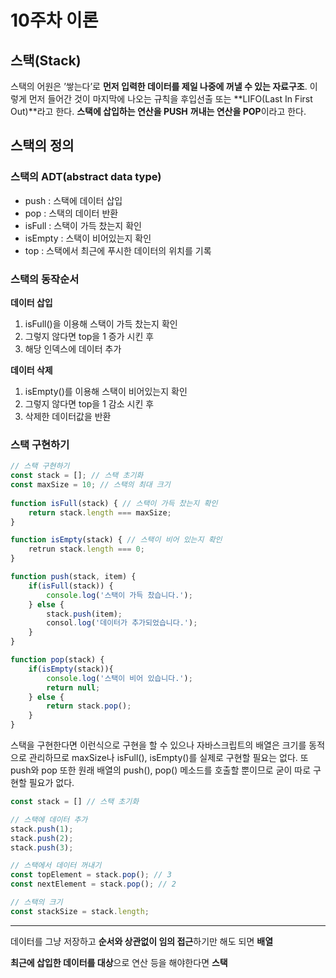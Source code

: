 # 10주차 이론

## 스택(Stack)

스택의 어원은 ’쌓는다’로 **먼저 입력한 데이터를 제일 나중에 꺼낼 수 있는 자료구조**. 이렇게 먼저 들어간 것이 마지막에 나오는 규칙을 후입선출 또는 **LIFO(Last In First Out)**라고 한다. **스택에 삽입하는 연산을 PUSH**  **꺼내는 연산을 POP**이라고 한다. 

## 스택의 정의

### 스택의 ADT(abstract data type)

- push : 스택에 데이터 삽입
- pop : 스택의 데이터 반환
- isFull : 스택이 가득 찼는지 확인
- isEmpty : 스택이 비어있는지 확인
- top : 스택에서 최근에 푸시한 데이터의 위치를 기록

### 스택의 동작순서

**데이터 삽입**

1. isFull()을 이용해 스택이 가득 찼는지 확인
2. 그렇지 않다면 top을 1 증가 시킨 후
3. 해당 인덱스에 데이터 추가

**데이터 삭제**

1. isEmpty()를 이용해 스택이 비어있는지 확인
2. 그렇지 않다면 top을 1 감소 시킨 후
3. 삭제한 데이터값을 반환

### 스택 구현하기

```jsx
// 스택 구현하기
const stack = []; // 스택 초기화
const maxSize = 10; // 스택의 최대 크기
 
function isFull(stack) { // 스택이 가득 찼는지 확인
	return stack.length === maxSize;
}

function isEmpty(stack) { // 스택이 비어 있는지 확인
	retrun stack.length === 0;
}

function push(stack, item) {
	if(isFull(stack)) {
		console.log('스택이 가득 찼습니다.');
	} else {
		stack.push(item);
		consol.log('데이터가 추가되었습니다.');
	}
}

function pop(stack) {
	if(isEmpty(stack)){
		console.log('스택이 비어 있습니다.');
		return null;
	} else {
		return stack.pop();
	}
}
```

스택을 구현한다면 이런식으로 구현을 할 수 있으나 자바스크립트의 배열은 크기를 동적으로 관리하므로 maxSize나 isFull(), isEmpty()를 실제로 구현할 필요는 없다. 또 push와 pop 또한 원래 배열의 push(), pop() 메소드를 호출할 뿐이므로 굳이 따로 구현할 필요가 없다. 

```jsx
const stack = [] // 스택 초기화 

// 스택에 데이터 추가
stack.push(1);
stack.push(2);
stack.push(3);

// 스택에서 데이터 꺼내기
const topElement = stack.pop(); // 3
const nextElement = stack.pop(); // 2

// 스택의 크기 
const stackSize = stack.length;
```

---

데이터를 그냥 저장하고 **순서와 상관없이 임의 접근**하기만 해도 되면 **배열**

**최근에 삽입한 데이터를 대상**으로 연산 등을 해야한다면 **스택**

